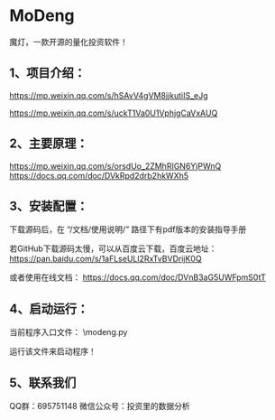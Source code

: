 # MoDeng

魔灯，一款开源的量化投资软件！



1、项目介绍：
------------
https://mp.weixin.qq.com/s/hSAvV4gVM8jjkutiIS_eJg

https://mp.weixin.qq.com/s/uckT1Va0U1VphjgCaVxAUQ



2、主要原理：
------------
https://mp.weixin.qq.com/s/orsdUo_2ZMhRIGN6YjPWnQ
https://docs.qq.com/doc/DVkRpd2drb2hkWXh5


3、安装配置：
------------

下载源码后，在 “/文档/使用说明/” 路径下有pdf版本的安装指导手册

若GitHub下载源码太慢，可以从百度云下载，百度云地址：
https://pan.baidu.com/s/1aFLseULl2RxTvBVDrijK0Q

或者使用在线文档：
https://docs.qq.com/doc/DVnB3aG5UWFpmS0tT


4、启动运行：
------------
当前程序入口文件：
\modeng.py

运行该文件来启动程序！



5、联系我们
------------

QQ群：695751148
微信公众号：投资里的数据分析


